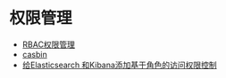 
# 权限管理

- [RBAC权限管理](http://www.magicsite.cn/blog/other/other295103.html)
- [casbin](https://github.com/casbin/casbin)
- [给Elasticsearch 和Kibana添加基于角色的访问权限控制](http://blog.csdn.net/xuplus/article/details/51611658)

